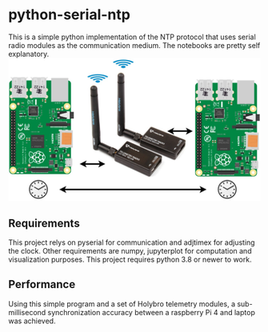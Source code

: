 # python-serial-ntp
This is a simple python implementation of the NTP protocol that uses serial radio modules as the communication medium. The notebooks are pretty self explanatory.
![An example application for synchronizing two raspberry pi computers.](/doc/opening_figure.jpg)

## Requirements
This project relys on pyserial for communication and adjtimex for adjusting the clock. Other requirements are numpy, jupyterplot for computation and visualization purposes. This project requires python 3.8 or newer to work.
## Performance
Using this simple program and a set of Holybro telemetry modules, a sub-millisecond synchronization accuracy between a raspberry Pi 4 and laptop was achieved.
